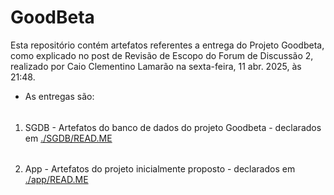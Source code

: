 # GoodBeta
Esta repositório contém artefatos referentes a entrega do Projeto Goodbeta, como explicado no post de Revisão de Escopo 
do Forum de Discussão 2, realizado por Caio Clementino Lamarão na sexta-feira, 11 abr. 2025, às 21:48.  

* As entregas são:   
###### 
  1. SGDB - Artefatos do banco de dados do projeto Goodbeta - declarados em [./SGDB/READ.ME](./SGDB/READ.ME)
  
######  
  2. App - Artefatos do projeto inicialmente proposto - declarados em [./app/READ.ME](./app/READ.ME)
